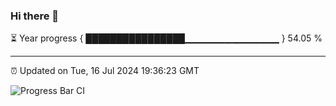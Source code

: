 ### Hi there 👋

⏳ Year progress { ████████████████▁▁▁▁▁▁▁▁▁▁▁▁▁▁ } 54.05 %

---

⏰ Updated on Tue, 16 Jul 2024 19:36:23 GMT

![Progress Bar CI](https://github.com/IshwaranRudhara/GIT-ACTION/workflows/Progress%20Bar%20CI/badge.svg)
